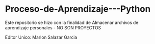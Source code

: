 # Proceso-de-Aprendizaje---Python
Este repositorio se hizo con la finalidad de Almacenar archivos de aprendizaje personales - NO SON PROYECTOS

Editor Unico: Marlon Salazar Garcia 
